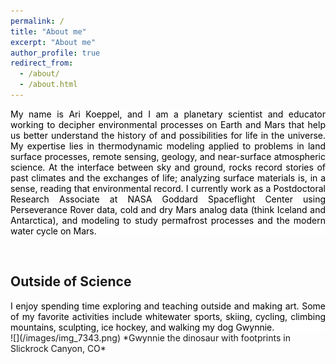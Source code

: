 ```yaml
---
permalink: /
title: "About me"
excerpt: "About me"
author_profile: true
redirect_from: 
  - /about/
  - /about.html
---
```

<meta name="google-site-verification" content="KJPTxa2PkZnlVUa3YiA-FiAzk9be6gA1DZd-j-GZO-A" />
<style>
body {
  background-image: url('/images/MarsRise.jpg');
  background-repeat: no-repeat;
  background-attachment: fixed;
  background-size: cover;
}
</style> 

<div style="text-align: justify;background-color:rgba(255, 255, 255, 0.5);color:Black;"> My name is Ari Koeppel, and I am a planetary scientist and educator working to decipher environmental processes on Earth and Mars that help us better understand the history of and possibilities for life in the universe. My expertise lies in thermodynamic modeling applied to problems in land surface processes, remote sensing, geology, and near-surface atmospheric science. At the interface between sky and ground, rocks record stories of past climates and the exchanges of life; analyzing surface materials is, in a sense, reading that environmental record. I currently work as a Postdoctoral Research Associate at NASA Goddard Spaceflight Center using Perseverance Rover data, cold and dry Mars analog data (think Iceland and Antarctica), and modeling to study permafrost processes and the modern water cycle on Mars. </div>  <p>&nbsp;</p>

## Outside of Science
<div style="text-align: justify;background-color:rgba(255, 255, 255, 0.5);color:Black;"> I enjoy spending time exploring and teaching outside and making art. Some of my favorite activities include whitewater sports, skiing, cycling, climbing mountains, sculpting, ice hockey, and walking my dog Gwynnie.</div>
![](/images/img_7343.png)
*Gwynnie the dinosaur with footprints in Slickrock Canyon, CO*